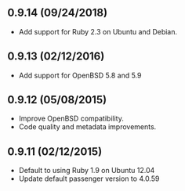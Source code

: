 ## 0.9.14 (09/24/2018)

 * Add support for Ruby 2.3 on Ubuntu and Debian.
 
## 0.9.13 (02/12/2016)

 * Add support for OpenBSD 5.8 and 5.9

## 0.9.12 (05/08/2015)

 * Improve OpenBSD compatibility.
 * Code quality and metadata improvements.

## 0.9.11 (02/12/2015)

 * Default to using Ruby 1.9 on Ubuntu 12.04
 * Update default passenger version to 4.0.59
